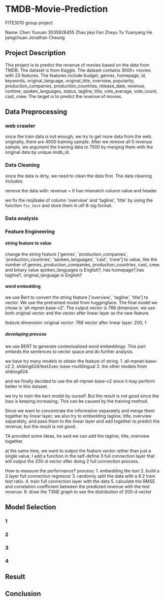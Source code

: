 # TMDB-Movie-Prediction

FITE3010 group project

Name:
Chen Yuxuan 3035928455
Zhao jieyi
Fan Zheyu
Tu Yuanyang
He jiangchuan
Jonathan Cheung

## Project Description

This project is to predict the revenue of movies based on the data from TMDB. The dataset is from Kaggle. The dataset contains 3000+ movies with 23 features. The features include budget, genres, homepage, id, keywords, original_language, original_title, overview, popularity, production_companies, production_countries, release_date, revenue, runtime, spoken_languages, status, tagline, title, vote_average, vote_count, cast, crew. The target is to predict the revenue of movies.

## Data Preprocessing

### web crawler

since the train data is not enough, we try to get more data from the web. originally, there are 4000 training sample. After we remove all 0 revenue sample, we argument the training data to 7500 by merging them with the original data by unique imdb_id.

### Data Cleaning

since the data is dirty, we need to clean the data first. The data cleaning includes:

remove the data with:
revenue = 0
has mismatch column value and header

we fix the mojibake of column 'overview' and 'tagline', 'title' by using the function `fix_text` and store them in utf-8-sig format.

### Data analysis

### Feature Engineering

#### string feature to value

change the string feature ['genres', 'production_companies', 'production_countries', 'spoken_languages', 'cast', 'crew'] to value, like the number of genres, production_companies, production_countries, cast, crew.
and binary value
spoken_languages is English?, has homepage?,has tagline?, original_language is English?

#### word embedding

we use Bert to convert the string feature ['overview', 'tagline', 'title'] to vector. We use the pretrained model from huggingface. The final model we chose is 'all-mpnet-base-v2'. The output vector is 768 dimension.
we use both original vector and the vector after linear layer as the new feature.

feature dimension:
original vector: 768
vector after linear layer: 200, 1

##### developing process

we use BERT to generate contextualized word embeddings. This part embeds the sentences to vector space and do further analysis.

we have try many models to obtain the feature of string.
    1. all-mpnet-base-v2
    2. shibing624/text2vec-base-multilingual
    3. the other models from shibing624

and we finally decided to use the all-mpnet-base-v2 since it may perform better in this dataset.

we try to train the bert model by ourself. But the result is not good since the loss is keeping increasing. This can be caused by the training method.

Since we want to concentrate the information separately and merge them together by linear layer, we also try to embedding tagline, title, overview separately, and pass them to the linear layer and add together to predict the revenue, but the result is not good.

TA provided some ideas, he said we can add the tagline, title, overview together.

at the same time, we want to output the feature vector rather than just a single value, I add a function in the self-define 3 full connection layer that will output the 200-d vector after doing 2 full connection process.

How to measure the performance?
process:
    1. embedding the text
    2. build a 3 layer full connection regressor
    3. randomly split the data with a 8:2 train test ratio.
    4. train full connection layer with the data
    5. calculate the RMSE and correlation coefficient between the predicted revenue with the test revenue.
    6. draw the TSNE graph to see the distribution of 200-d vector

## Model Selection

### 1

### 2

### 3

### 4

## Result

## Conclusion